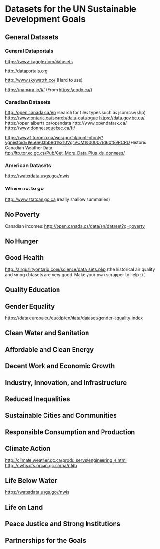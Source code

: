 # Datasets for the UN Sustainable Development Goals

## General Datasets

### General Dataportals
https://www.kaggle.com/datasets

http://dataportals.org

http://www.skywatch.co/ (Hard to use)

https://namara.io/#/ (From https://codx.ca/)

### Canadian Datasets
http://open.canada.ca/en (search for files types such as json/csv/shp)
https://www.ontario.ca/search/data-catalogue
https://data.gov.bc.ca/
https://open.alberta.ca/opendata
http://www.opendatask.ca/
https://www.donneesquebec.ca/fr/

https://www1.toronto.ca/wps/portal/contentonly?vgnextoid=9e56e03bb8d1e310VgnVCM10000071d60f89RCRD
Historic Canadian Weather Data: ftp://ftp.tor.ec.gc.ca/Pub/Get_More_Data_Plus_de_donnees/

### American Datasets
https://waterdata.usgs.gov/nwis

### Where not to go
http://www.statcan.gc.ca (really shallow summaries)


## No Poverty
Canadian incomes: http://open.canada.ca/data/en/dataset?q=poverty

## No Hunger

## Good Health
http://airqualityontario.com/science/data_sets.php (the historical air quality and smog datasets are very good. Make your own scrapper to help :) )

## Quality Education

## Gender Equality
https://data.europa.eu/euodp/en/data/dataset/gender-equality-index

## Clean Water and Sanitation

## Affordable and Clean Energy

## Decent Work and Economic Growth

## Industry, Innovation, and Infrastructure

## Reduced Inequalities

## Sustainable Cities and Communities

## Responsible Consumption and Production

## Climate Action
http://climate.weather.gc.ca/prods_servs/engineering_e.html
http://cwfis.cfs.nrcan.gc.ca/ha/nfdb

## Life Below Water
https://waterdata.usgs.gov/nwis

## Life on Land

## Peace Justice and Strong Institutions

## Partnerships for the Goals
